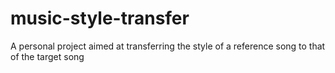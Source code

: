 # music-style-transfer
A personal project aimed at transferring the style of a reference song to that of the target song
